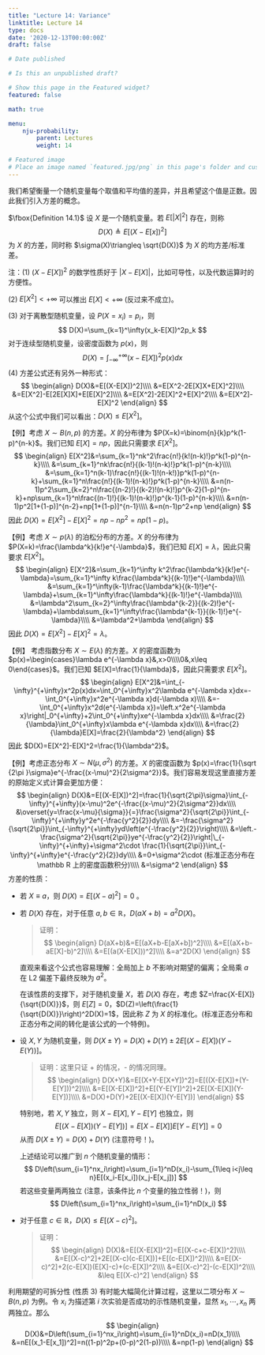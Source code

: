 ```yaml
---
title: "Lecture 14: Variance"
linktitle: Lecture 14
type: docs
date: '2020-12-13T00:00:00Z'
draft: false

# Date published

# Is this an unpublished draft?

# Show this page in the Featured widget?
featured: false

math: true

menu:
    nju-probability:
        parent: Lectures
        weight: 14

# Featured image
# Place an image named `featured.jpg/png` in this page's folder and customize its options here.
---
```


我们希望衡量一个随机变量每个取值和平均值的差异，并且希望这个值是正数。因此我们引入方差的概念。

$\fbox{Definition 14.1}$ 设 $X$ 是一个随机变量。若 $E[|X|^2]$ 存在，则称
$$
D(X)\triangleq E[(X-E[x])^2]
$$
为 $X$ 的方差，同时称 $\sigma(X)\triangleq \sqrt{D(X)}$ 为 $X$ 的均方差/标准差。

注：(1) $(X-E[X])^2$ 的数学性质好于 $|X-E[X]|$，比如可导性，以及代数运算时的方便性。

(2) $E[X^2]<+\infty$ 可以推出 $E[X]<+\infty$ (反过来不成立)。

(3) 对于离散型随机变量，设 $P(X=x_i)=p_i$，则
$$
D(X)=\sum_{k=1}^\infty(x_k-E[X])^2p_k
$$
对于连续型随机变量，设密度函数为 $p(x)$，则
$$
D(X)=\int_{-\infty}^{+\infty}(x-E[X])^2p(x)dx
$$
(4) 方差公式还有另外一种形式：
$$
\begin{align}
D(X)&=E[(X-E[X])^2]\\\\
&=E[X^2-2E[X]X+E[X]^2]\\\\
&=E[X^2]-E[2E[X]X]+E[E[X]^2]\\\\
&=E[X^2]-2E[X]^2+E[X]^2\\\\
&=E[X^2]-E[X]^2
\end{align}
$$
从这个公式中我们可以看出：$D(X)\leq E[X^2]$。

【例】考虑 $X\sim B(n,p)$ 的方差。$X$ 的分布律为 $P(X=k)=\binom{n}{k}p^k(1-p)^{n-k}$。我们已知 $E[X]=np$，因此只需要求 $E[X^2]$。
$$
\begin{align}
E[X^2]&=\sum_{k=1}^nk^2\frac{n!}{k!(n-k)!}p^k(1-p)^{n-k}\\\\
&=\sum_{k=1}^nk\frac{n!}{(k-1)!(n-k)!}p^k(1-p)^{n-k}\\\\
&=\sum_{k=1}^n(k-1)\frac{n!}{(k-1)!(n-k!)}p^k(1-p)^{n-k}+\sum_{k=1}^n\frac{n!}{(k-1)!(n-k)!}p^k(1-p)^{n-k}\\\\
&=n(n-1)p^2\sum_{k=2}^n\frac{(n-2)!}{(k-2)!(n-k)!}p^{k-2}(1-p)^{n-k}+np\sum_{k=1}^n\frac{(n-1)!}{(k-1)!(n-k)!}p^{k-1}(1-p)^{n-k}\\\\
&=n(n-1)p^2[1+(1-p)]^{n-2}+np[1+(1-p)]^{n-1}\\\\
&=n(n-1)p^2+np
\end{align}
$$
因此 $D(X)=E[X^2]-E[X]^2=np-np^2=np(1-p)$。

【例】考虑 $X\sim p(\lambda)$ 的泊松分布的方差。$X$ 的分布律为 $P(X=k)=\frac{\lambda^k}{k!}e^{-\lambda}$，我们已知 $E[X]=\lambda$，因此只需要求 $E[X^2]$。
$$
\begin{align}
E[X^2]&=\sum_{k=1}^\infty k^2\frac{\lambda^k}{k!}e^{-\lambda}=\sum_{k=1}^\infty k\frac{\lambda^k}{(k-1)!}e^{-\lambda}\\\\
&=\sum_{k=1}^\infty(k-1)\frac{\lambda^k}{(k-1)!}e^{-\lambda}+\sum_{k=1}^\infty\frac{\lambda^k}{(k-1)!}e^{-\lambda}\\\\
&=\lambda^2\sum_{k=2}^\infty\frac{\lambda^{k-2}}{(k-2)!}e^{-\lambda}+\lambda\sum_{k=1}^\infty\frac{\lambda^{k-1}}{(k-1)!}e^{-\lambda}\\\\
&=\lambda^2+\lambda
\end{align}
$$
因此 $D(X)=E[X^2]-E[X]^2=\lambda$。

【例】 考虑指数分布 $X\sim E(\lambda)$ 的方差。$X$ 的密度函数为 $p(x)=\begin{cases}\lambda e^{-\lambda x}&,x>0\\\\0&,x\leq 0\end{cases}$。我们已知 $E[X]=\frac{1}{\lambda}$，因此只需要求 $E[X^2]$。
$$
\begin{align}
E[X^2]&=\int_{-\infty}^{+\infty}x^2p(x)dx=\int_0^{+\infty}x^2\lambda e^{-\lambda x}dx=-\int_0^{+\infty}x^2e^{-\lambda x}d(-\lambda x)\\\\
&=-\int_0^{+\infty}x^2d(e^{-\lambda x})=\left.x^2e^{-\lambda x}\right|_0^{+\infty}+2\int_0^{+\infty}xe^{-\lambda x}dx\\\\
&=\frac{2}{\lambda}\int_0^{+\infty}x\lambda e^{-\lambda x}dx\\\\
&=\frac{2}{\lambda}E[X]=\frac{2}{\lambda^2}
\end{align}
$$
因此 $D(X)=E[X^2]-E[X]^2=\frac{1}{\lambda^2}$。

【例】考虑正态分布 $X\sim N(\mu, \sigma^2)$ 的方差。$X$ 的密度函数为 $p(x)=\frac{1}{\sqrt {2\pi }\sigma}e^{-\frac{(x-\mu)^2}{2\sigma^2}}$。我们容易发现这里直接方差的原始定义式计算会更加方便：
$$
\begin{align}
D(X)&=E[(X-E[X])^2]=\frac{1}{\sqrt{2\pi}\sigma}\int_{-\infty}^{+\infty}(x-\mu)^2e^{-\frac{(x-\mu)^2}{2\sigma^2}}dx\\\\
&\overset{y=\frac{x-\mu}{\sigma}}{=}\frac{\sigma^2}{\sqrt{2\pi}}\int_{-\infty}^{+\infty}y^2e^{-\frac{y^2}{2}}dy\\\\
&=-\frac{\sigma^2}{\sqrt{2\pi}}\int_{-\infty}^{+\infty}yd\left(e^{-\frac{y^2}{2}}\right)\\\\
&=\left.-\frac{\sigma^2}{\sqrt{2\pi}}ye^{-\frac{y^2}{2}}\right|\_{-\infty}^{+\infty}+\sigma^2\cdot \frac{1}{\sqrt{2\pi}}\int_{-\infty}^{+\infty}e^{-\frac{y^2}{2}}dy\\\\
&=0+\sigma^2\cdot (标准正态分布在 \mathbb R 上的密度函数积分)\\\\
&=\sigma^2
\end{align}
$$
方差的性质：

* 若 $X\equiv a$，则 $D(X)=E[(X-a)^2]=0$ 。

* 若 $D(X)$ 存在，对于任意 $a,b\in \mathbb R$，$D(aX+b)=a^2D(X)$。

    > 证明：
    > $$
    > \begin{align}
    > D(aX+b)&=E[(aX+b-E[aX+b])^2]\\\\
    > &=E[(aX+b-aE[X]-b)^2]\\\\
    > &=E[(a(X-E[X]))^2]\\\\
    > &=a^2D(X)
    > \end{align}
    > $$

    直观来看这个公式也容易理解：全局加上 $b$ 不影响对期望的偏离；全局乘 $a$ 在 L2 偏差下最终反映为 $a^2$。

    在该性质的支撑下，对于随机变量 $X$，若 $D(X)$ 存在，考虑 $Z=\frac{X-E[X]}{\sqrt{D(X)}}$，则 $E[Z]=0$，$D(Z)=\left(\frac{1}{\sqrt{D(X)}}\right)^2D(X)=1$，因此称 $Z$ 为 $X$ 的标准化。(标准正态分布和正态分布之间的转化是该公式的一个特例)。

* 设 $X,Y$ 为随机变量，则 $D(X\pm Y)=D(X)+D(Y)\pm 2E[(X-E[X])(Y-E(Y))]$。

    > 证明：这里只证 + 的情况，- 的情况同理。
    > $$
    > \begin{align}
    > D(X+Y)&=E[(X+Y-E[X+Y])^2]=E[((X-E[X])+(Y-E[Y]))^2]\\\\
    > &=E[(X-E[X])^2]+E[(Y-E[Y])^2]+2E[(X-E[X])(Y-E[Y])]\\\\
    > &=D(X)+D(Y)+2E[(X-E[X])(Y-E[Y])]
    > \end{align}
    > $$

    特别地，若 $X,Y$ 独立，则 $X-E[X], Y-E[Y]$ 也独立，则
    $$
    E[(X-E[X])(Y-E[Y])]=E[X-E[X]]E[Y-E[Y]]=0
    $$
    从而 $D(X\pm Y)=D(X)+D(Y)$ (注意符号！)。

    上述结论可以推广到 $n$ 个随机变量的情形：
    $$
    D\left(\sum_{i=1}^nx_i\right)=\sum_{i=1}^nD(x_i)-\sum_{1\leq i<j\leq n}E[(x_i-E[x_i])(x_j-E[x_j])]
    $$
    若这些变量两两独立 (注意，该条件比 $n$ 个变量的独立性弱！)，则
    $$
    D\left(\sum_{i=1}^nx_i\right)=\sum_{i=1}^nD(x_i)
    $$

* 对于任意 $c\in \mathbb R$，$D(X)\leq E[(X-c)^2]$。

    > 证明：
    > $$
    > \begin{align}
    > D(X)&=E[(X-E[X])^2]=E[(X-c+c-E[X])^2]\\\\
    > &=E[(X-c)^2]+2E[(X-c)(c-E[X])]+E[(c-E[X])^2]\\\\
    > &=E[(X-c)^2]+2(c-E[X])(E[X]-c)+(c-E[X])^2\\\\
    > &=E[(X-c)^2]-(c-E[X])^2\\\\
    > &\leq E[(X-c)^2]
    > \end{align}
    > $$

利用期望的可拆分性 (性质 3) 有时能大幅简化计算过程，这里以二项分布 $X\sim B(n,p)$ 为例。令 $x_i$ 为描述第 $i$ 次实验是否成功的示性随机变量，显然 $x_1,\cdots, x_n$ 两两独立。那么
$$
\begin{align}
D(X)&=D\left(\sum_{i=1}^nx_i\right)=\sum_{i=1}^nD(x_i)=nD(x_1)\\\\
&=nE[(x_1-E[x_1])^2]=n((1-p)^2p+(0-p)^2(1-p))\\\\
&=np(1-p)
\end{align}
$$